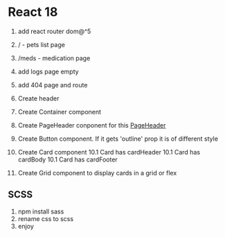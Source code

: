 # React 18

1. add react router dom@^5
2. / - pets list page
3. /meds - medication page
4. add logs page empty
5. add 404 page and route
6. Create header
7. Create Container component
8. Create PageHeader conponent for this [PageHeader](https://prnt.sc/EXoVbaTxIUHl)
9. Create Button component. If it gets 'outline' prop it is of different style
10. Create Card component
    10.1 Card has cardHeader
    10.1 Card has cardBody
    10.1 Card has cardFooter

11. Create Grid component to display cards in a grid or flex

## SCSS

1. npm install sass
2. rename css to scss
3. enjoy
